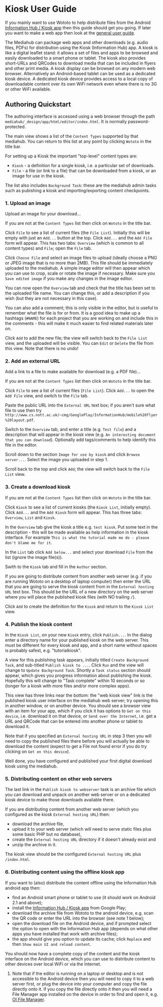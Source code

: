 # Kiosk User Guide

If you mainly want to use Wototo to help distribute files from the Android [Information Hub / Kiosk app](https://play.google.com/store/apps/details?id=org.opensharingtoolkit.chooser) then this guide should get you going. If later you want to make a web app then look at the [general user guide](userguide.md).

The Mediahub can package web apps and other downloads (e.g. audio files, PDFs) for distribution using the Kiosk (Information Hub) app. A kiosk is like a digital leaflet stand: it allows a set of files and apps to be browsed and easily downloaded to a smart phone or tablet. The kiosk also provides short-URLs and QRCodes to download media that can be included in flyers and other print media. A kiosk display can be browsed on any modern web browser. Alternatively an Android-based tablet can be used as a dedicated kiosk device. A dedicated kiosk device provides access to a local copy of downloadable content over its own WiFi network even where there is no 3G or other WiFi available.

## Authoring Quickstart

The authoring interface is accessed using a web browser through the path `mediahub/_design/app/html/editor/index.html`. It is normally password-protected.

The main view shows a list of the `Content Types` supported by that mediahub. You can return to this list at any point by clicking `Wototo` in the title bar. 

For setting up a Kiosk the important "top-level" content types are:

- `Kiosk` - a definition for a single kiosk, i.e. a particular set of downloads.
- `File` - a file (or link to a file) that can be downloaded from a kiosk, or an image for use in the kiosk.

The list also includes `Background Task`: these are the mediahub admin tasks such as pubishing a kiosk and importing/exporting content checkpoints.

### 1. Upload an image

Upload an image for your download...

If you are not at the `Content Types` list then click on `Wototo` in the title bar.

Click `File` to see a list of current files (the `File List`). Initially this will be empty with just an `Add...` button at the top. Click `Add...` and the `Add File` form will appear. This has two tabs: `Overview` (which is common to all content types) and `File`; open the `File` tab.

Click `Choose File` and select an image files to upload (ideally choose a PNG or JPEG image that is no more than 2MB). This file should be immediately uploaded to the mediahub. A simple image editor will then appear which you can use to crop, scale or rotate the image if necessary. Make sure you `Save edited image` if you make any changes in the image editor.

You can now open the `Overview` tab and check that the title has been set to the uploaded file name. You can change this, or add a description if you wish (but they are not necessary in this case).

You can also add a comment; this is only visible in the editor, but is useful to remember what the file is for or from. It is a good idea to make up a hashtags (`#NAME`) for each project that you are working on and include this in the comments - this will make it much easier to find related materials later on.

Click `Add` to add the new file; the view will switch back to the `File List` view, and the uploaded will be visible. You can `Edit` or `Delete` the file from this view. Note that there is no undo!

### 2. Add an external URL

Add a link to a file to make available for download (e.g. a PDF file)...

If you are not at the `Content Types` list then click on `Wototo` in the title bar.

Click `File` to see a list of current files (`File List`). Click `Add...` to open the `Add File` view, and switch to the `File` tab. 

Paste the public URL into the `External URL` text box; if you aren't sure what file to use then try `http://www.cs.nott.ac.uk/~cmg/GooglePlay/InformationHub/mobile%20flyer%20layout.pdf`.

Switch to the `Overview` tab, and enter a title (e.g. `Test file`) and a description that will appear in the kiosk view (e.g. `An interesting document that you can download`). Optionally add tags/comments to help identify this file in the editor.

Scroll down to the section `Image for use by kiosk` and click `Browse server...`. Select the image you uploaded in step 1.

Scroll back to the top and click `Add`; the view will switch back to the `File List` view.

### 3. Create a download kiosk

If you are not at the `Content Types` list then click on `Wototo` in the title bar.

Click `Kiosk` to see a list of current kiosks (the `Kiosk List`, initially empty). Click `Add...` and the `Add Kiosk` form will appear. This has three tabs: `Overview`, `List` and `Kiosk`.

In the `Overview` tab give the kiosk a title e.g. `test kiosk`. Put some text in the description - this will be made available as help information in the kiosk interface. For example `This is what the tutorial made me do - please don't blame me for it`.

In the `List` tab click `Add below...` and select your download `File` from the list (ignore the image file(s)).

Swith to the `Kiosk` tab and fill in the `Author` section.

If you are going to distribute content from another web server (e.g. if you are running Wototo on a desktop of laptop computer) then enter the URL that you are going to serve the kiosk content from in the `External hosting URL` text box. This should be the URL of a new directory on the web server where you will place the published kiosk files (with NO trailing `/`).

Click `Add` to create the definition for the `Kiosk` and return to the `Kiosk List` view.

### 4. Publish the kiosk content

In the `Kiosk List`, on your new `Kiosk` entry, click `Publish...`. In the dialog enter a directory name for your published kiosk on the web server. This must be different for every kiosk and app, and a short name without spaces is probably safest, e.g. "tutorialkiosk".

A view for this publishing task appears, initially titled `Create Background Task`, and sub-titled `Publish kiosk to ...`. Click `Run` and the view will change to `Update Background Task`. Shortly a `Task status` section should appear, which gives you progress information about publishing the kiosk. Hopefully this will change to "Task complete" within 10 seconds or so (longer for a kiosk with more files and/or more complex apps).

This view has three links near the bottom: the "web kiosk view" link is the published kiosk user interface on the mediahub web server; try opening this in another window, or on another device. You should see a browser view with an item for your app, which if you click it has options to `Get on this device`, i.e. download it on that device, or `Send over the Internet`, i.e. get a URL and QRCode that can be entered into another phone or tablet to download it. 

Note that if you specified an `External hosting URL` in step 3 then you will need to copy the published files there before you will actually be able to download the content (expect to get a File not found error if you do try clicking on `Get on this device`).

Well done, you have configured and published your first digital download kiosk using the mediahub.

### 5. Distributing content on other web servers

The last link in the `Publish kiosk to webserver` task is an archive file which you can download and unpack on another web server or on a dedicated kiosk device to make those downloads available there. 

If you are distributing content from another web server (which you configured as the kiosk `External hosting URL`) then:
- download the archive file, 
- upload it to your web server (which will need to serve static files plus some basic PHP but no database),
- create the `External hosting URL` directory if it doesn't already exist and
- unzip the archive in it. 

The kiosk view should be the configured `External hosting URL` plus `/index.html`.

### 6. Distributing content using the offline kiosk app

If you want to (also) distribute the content offline using the Information Hub android app then:

- find an Android smart phone or tablet to use (it should work on Android 2.1 and above); 
- install the [Information Hub / Kiosk app](https://play.google.com/store/apps/details?id=org.opensharingtoolkit.chooser) from Google Play;
- download the archive file from Wototo to the android device, e.g. scan the QR code or enter the URL into the browser (see note 1 below);
- open the download file on the Android device, and if prompted select the option to open with the Information Hub app (depends on what other apps you have installed that work with archive files);
- the app should give you option to update its cache; click `Replace` and then `Show main UI and reload content`.

You should now have a complete copy of the content and the kiosk interface on the Android device, which you can use to distribute content to other devices over local WiFi or via the Internet.

1. Note that if the editor is running on a laptop or desktop and is not accessible to the Android device then you will need to copy it to a web server first, or plug the device into your computer and copy the file directly onto it. If you copy the file directly onto it then you will need a File Manager app installed on the device in order to find and open it, e.g. [OI File Manager](https://play.google.com/store/apps/details?id=org.openintents.filemanager).
